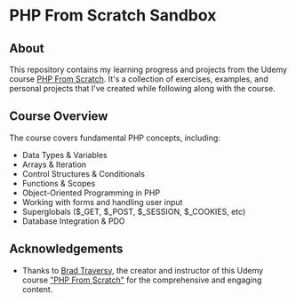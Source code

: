 # PHP From Scratch Sandbox

## About
This repository contains my learning progress and projects from the Udemy course [PHP From Scratch](https://www.udemy.com/course/php-from-scratch-course/?kw=php&src=sac). It's a collection of exercises, examples, and personal projects that I've created while following along with the course.

## Course Overview
The course covers fundamental PHP concepts, including:
- Data Types & Variables
- Arrays & Iteration
- Control Structures & Conditionals
- Functions & Scopes
- Object-Oriented Programming in PHP
- Working with forms and handling user input
- Superglobals ($_GET, $_POST, $_SESSION, $_COOKIES, etc)
- Database Integration & PDO

## Acknowledgements
- Thanks to [Brad Traversy](https://github.com/bradtraversy), the creator and instructor of this Udemy course ["PHP From Scratch"](https://www.udemy.com/course/php-from-scratch-course/?kw=php&src=sac) for the comprehensive and engaging content.
